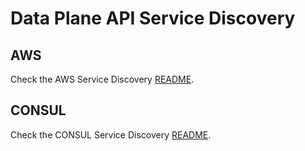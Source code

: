 # Data Plane API Service Discovery

## AWS

Check the AWS Service Discovery [README](./AWS.md). 

## CONSUL

Check the CONSUL Service Discovery [README](./CONSUL.md). 

